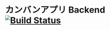 # カンバンアプリ Backend [![Build Status](https://travis-ci.org/keita-hino/kanban_backend.svg?branch=master)](https://travis-ci.org/keita-hino/kanban_backend)  

